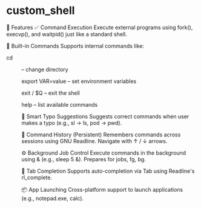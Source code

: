 # custom_shell

🚀 Features
✅ Command Execution
Execute external programs using fork(), execvp(), and waitpid() just like a standard shell.

📂 Built-in Commands
Supports internal commands like:

cd <dir> – change directory

export VAR=value – set environment variables

exit / $Q – exit the shell

help – list available commands

🧠 Smart Typo Suggestions
Suggests correct commands when user makes a typo (e.g., sl → ls, pod → pwd).

🔁 Command History (Persistent)
Remembers commands across sessions using GNU Readline. Navigate with ↑ / ↓ arrows.

⚙️ Background Job Control
Execute commands in the background using & (e.g., sleep 5 &). Prepares for jobs, fg, bg.

🧠 Tab Completion
Supports auto-completion via Tab using Readline's rl_complete.

📦 App Launching
Cross-platform support to launch applications (e.g., notepad.exe, calc).

